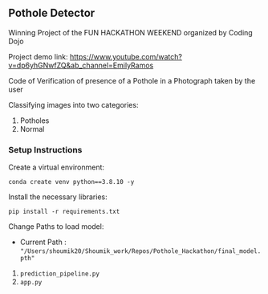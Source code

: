 ## Pothole Detector

Winning Project of the FUN HACKATHON WEEKEND organized by Coding Dojo 

Project demo link: https://www.youtube.com/watch?v=dp6yhGNwfZQ&ab_channel=EmilyRamos

Code of Verification of presence of a Pothole in a Photograph taken by the user

Classifying images into two categories:
1. Potholes
2. Normal

### Setup Instructions

Create a virtual environment:

`conda create venv python==3.8.10 -y`

Install the necessary libraries:

`pip install -r requirements.txt`

Change Paths to load model:
* Current Path : `"/Users/shoumik20/Shoumik_work/Repos/Pothole_Hackathon/final_model.pth"`
1. `prediction_pipeline.py` 
2. `app.py` 
